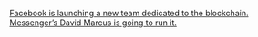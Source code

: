 [Facebook is launching a new team dedicated to the blockchain. Messenger’s David Marcus is going to run it.](https://www.recode.net/2018/5/8/17329696/facebook-blockchain-crypocurrency-david-marcus-crypto-messenger-app)
